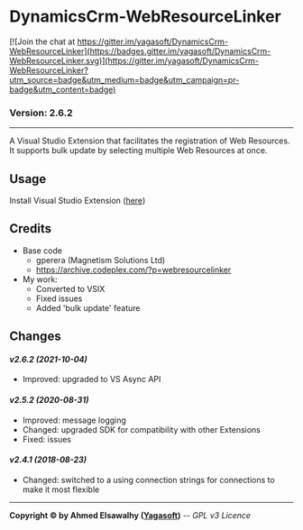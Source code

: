 # DynamicsCrm-WebResourceLinker

[![Join the chat at https://gitter.im/yagasoft/DynamicsCrm-WebResourceLinker](https://badges.gitter.im/yagasoft/DynamicsCrm-WebResourceLinker.svg)](https://gitter.im/yagasoft/DynamicsCrm-WebResourceLinker?utm_source=badge&utm_medium=badge&utm_campaign=pr-badge&utm_content=badge)

### Version: 2.6.2
---

A Visual Studio Extension that facilitates the registration of Web Resources. It supports bulk update by selecting multiple Web Resources at once.

## Usage

Install Visual Studio Extension ([here](https://marketplace.visualstudio.com/items?itemName=Yagasoft.WebResourceLinkerExt))

## Credits

  + Base code
	+ gperera (Magnetism Solutions Ltd)
	+ https://archive.codeplex.com/?p=webresourcelinker
  + My work:
	+ Converted to VSIX
	+ Fixed issues
	+ Added 'bulk update' feature

## Changes

#### _v2.6.2 (2021-10-04)_
+ Improved: upgraded to VS Async API
#### _v2.5.2 (2020-08-31)_
+ Improved: message logging
+ Changed: upgraded SDK for compatibility with other Extensions
+ Fixed: issues
#### _v2.4.1 (2018-08-23)_
+ Changed: switched to a using connection strings for connections to make it most flexible

---
**Copyright &copy; by Ahmed Elsawalhy ([Yagasoft](http://yagasoft.com))** -- _GPL v3 Licence_
